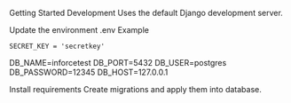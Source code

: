 Getting Started
Development
Uses the default Django development server.

Update the environment
.env Example

    SECRET_KEY = 'secretkey'

DB_NAME=inforcetest
DB_PORT=5432
DB_USER=postgres
DB_PASSWORD=12345
DB_HOST=127.0.0.1

Install requirements
Create migrations and apply them into database.


